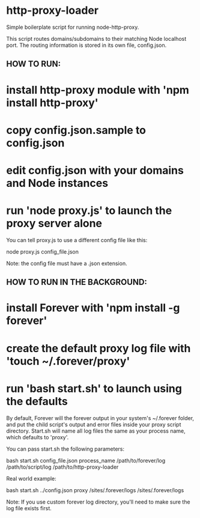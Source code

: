 http-proxy-loader
======================

Simple boilerplate script for running node-http-proxy.

This script routes domains/subdomains to their matching Node localhost port. The routing information is stored in its own file, config.json.

HOW TO RUN:
---

# install http-proxy module with 'npm install http-proxy'
# copy config.json.sample to config.json
# edit config.json with your domains and Node instances
# run 'node proxy.js' to launch the proxy server alone

You can tell proxy.js to use a different config file like this:

node proxy.js config_file.json

Note: the config file must have a .json extension.

HOW TO RUN IN THE BACKGROUND:
---

# install Forever with 'npm install -g forever'
# create the default proxy log file with 'touch ~/.forever/proxy'
# run 'bash start.sh' to launch using the defaults

By default, Forever will the forever output in your system's ~/.forever folder, and put the child script's output and error  files inside your proxy script directory. Start.sh will name all log files the same as your process name, which defaults to 'proxy'.

You can pass start.sh the following parameters:

bash start.sh config_file.json process_name /path/to/forever/log /path/to/script/log /path/to/http-proxy-loader

Real world example:

bash start.sh ../config.json proxy /sites/.forever/logs /sites/.forever/logs

Note: If you use custom forever log directory, you'll need to make sure the log file exists first.
